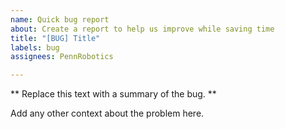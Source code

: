 ```yaml
---
name: Quick bug report
about: Create a report to help us improve while saving time
title: "[BUG] Title"
labels: bug
assignees: PennRobotics

---
```


** Replace this text with a summary of the bug. **

Add any other context about the problem here.
